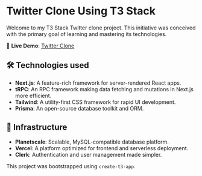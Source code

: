 # Twitter Clone Using T3 Stack

Welcome to my T3 Stack Twitter clone project. This initiative was conceived with the primary goal of learning and mastering its technologies.

🔗 **Live Demo**: [Twitter Clone](https://twitterclone.sagaprojects.app/)

## 🛠 Technologies used
- **Next.js**: A feature-rich framework for server-rendered React apps.
- **tRPC**: An RPC framework making data fetching and mutations in Next.js more efficient.
- **Tailwind**: A utility-first CSS framework for rapid UI development.
- **Prisma**: An open-source database toolkit and ORM.

## 💽 Infrastructure
- **Planetscale**: Scalable, MySQL-compatible database platform.
- **Vercel**: A platform optimized for frontend and serverless deployment.
- **Clerk**: Authentication and user management made simpler.

This project was bootstrapped using `create-t3-app`.

